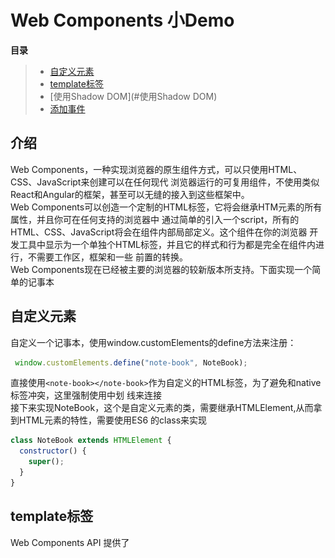 # Web Components 小Demo
**目录**
> * [自定义元素](#自定义元素)
> * [template标签](#template标签)
> * [使用Shadow DOM](#使用Shadow DOM)
> * [添加事件](#添加事件)

## 介绍
Web Components，一种实现浏览器的原生组件方式，可以只使用HTML、CSS、JavaScript来创建可以在任何现代
浏览器运行的可复用组件，不使用类似React和Angular的框架，甚至可以无缝的接入到这些框架中。<br>
Web Components可以创造一个定制的HTML标签，它将会继承HTM元素的所有属性，并且你可在任何支持的浏览器中
通过简单的引入一个script，所有的HTML、CSS、JavaScript将会在组件内部局部定义。这个组件在你的浏览器
开发工具中显示为一个单独个HTML标签，并且它的样式和行为都是完全在组件内进行，不需要工作区，框架和一些
前置的转换。<br>
Web Components现在已经被主要的浏览器的较新版本所支持。下面实现一个简单的记事本<br>

## 自定义元素
自定义一个记事本，使用window.customElements的define方法来注册：
```js
 window.customElements.define("note-book", NoteBook);
```
直接使用`<note-book></note-book>`作为自定义的HTML标签，为了避免和native标签冲突，这里强制使用中划
线来连接<br>
接下来实现NoteBook，这个是自定义元素的类，需要继承HTMLElement,从而拿到HTML元素的特性，需要使用ES6
的class来实现
```js
class NoteBook extends HTMLElement {
  constructor() {
    super();
  }
}
```

## template标签
Web Components API 提供了<template>标签，可以在它里面使用 HTML 定义 DOM
```html
<template id="noteBookTemplate">
      <style>
        body {
          background: url(assets/bright.png);
        }
        .button-wrapper {
          float: right;
          margin-top: 10px;
        }
        .note {
          border: 1px solid #ccc;
          padding: 10px;
        }
        .wrapper {
          width:800px;
          margin: 0 auto;
        }
      </style>
      <div class="wrapper">
      <div class="note">
        <p class="date" />
        <div class="content"></div>
      </div>
      <div class="button-wrapper">
        <button class="clear">清空</button>
        <button class="save">保存</button>
      </div>
      </div>
    </template>
```
使用<note-book>,传入参数date和content
```html
<note-book date="2020.9.22" content="今天天气真好"></note-book>
```
然后修改NoteBook类，获取<template>节点以后，克隆它的所有子元素,并把<note-book>上的参数值传进去
```js
 class NoteBook extends HTMLElement {
        //当时一个元素被创建时（好比document.createElement）将会调用构造函数
        constructor() {
          super();

          var template = document.getElementById("noteBookTemplate");
          var dom = template.content.cloneNode(true);

          dom.querySelector(".date").innerText = this.getAttribute("date");

          dom.querySelector(".content").innerText = this.getAttribute(
            "content"
          );
          
          //this表示自定义元素实例
          this.appendChild(dom);
        }
      }
```
现在效果如下图：<br>
![](image/note-book.png)<br>
浏览器查看dom结构如下,可以看到直接使用了自定义标签<note-book>：<br>
![](image/note-book-dom.png)

## Shadow DOM
有时候不希望用户能够看到<note-book>的内部代码，Web Component 允许内部代码隐藏起来，这叫做
 Shadow DOM，即这部分 DOM 默认与外部 DOM 隔离，内部任何代码都无法影响外部。<br>
自定义元素的this.attachShadow()方法开启 Shadow DOM,修改NoteBook类：
```js
class NoteBook extends HTMLElement {
  //当时一个元素被创建时（好比document.createElement）将会调用构造函数
  constructor() {
    super();

    //自定义元素的this.attachShadow()方法开启 Shadow DOM,隐藏Web Component内部代码
    var shadow = this.attachShadow({ mode: "closed" });

    var template = document.getElementById("noteBookTemplate");
    var dom = template.content.cloneNode(true);

    dom.querySelector(".date").innerText = this.getAttribute("date");

    dom.querySelector(".content").innerText = this.getAttribute(
      "content"
    );

    shadow.appendChild(dom);
  }
}
```
查看dom结构，可以看到此时<note-book>内部代码已经被隐藏了<br>
![](image/not-book-dom2.png)

## 添加事件
在NoteBook类加入如下代码，增加保存记事本方法:
```js
dom.querySelector('.save').addEventListener('click',()=>{
  alert('保存成功')
})
```